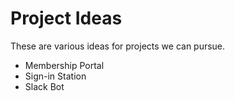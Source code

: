 # Project Ideas

These are various ideas for projects we can pursue.

* Membership Portal
* Sign-in Station
* Slack Bot

